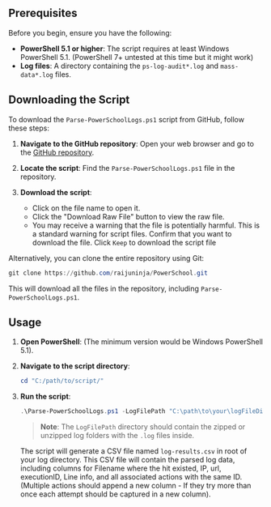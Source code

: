 ## Prerequisites

Before you begin, ensure you have the following:

- **PowerShell 5.1 or higher**: The script requires at least Windows PowerShell 5.1. (PowerShell 7+ untested at this time but it might work)
- **Log files**: A directory containing the `ps-log-audit*.log` and `mass-data*.log` files.

## Downloading the Script

To download the `Parse-PowerSchoolLogs.ps1` script from GitHub, follow these steps:

1. **Navigate to the GitHub repository**: Open your web browser and go to the [GitHub repository](https://github.com/raijuninja/PowerSchool).

2. **Locate the script**: Find the `Parse-PowerSchoolLogs.ps1` file in the repository.

3. **Download the script**:
	- Click on the file name to open it.
	- Click the "Download Raw File" button to view the raw file.
	- You may receive a warning that the file is potentially harmful. This is a standard warning for script files. Confirm that you want to download the file. Click `Keep` to download the script file

Alternatively, you can clone the entire repository using Git:

```powershell
git clone https://github.com/raijuninja/PowerSchool.git
```

This will download all the files in the repository, including `Parse-PowerSchoolLogs.ps1`.

## Usage

1. **Open PowerShell**: (The minimum version would be Windows PowerShell 5.1).

2. **Navigate to the script directory**:
	```powershell
	cd "C:/path/to/script/"
	```

3. **Run the script**:
	```powershell
	.\Parse-PowerSchoolLogs.ps1 -LogFilePath "C:\path\to\your\logFileDirectory"
	```

	> **Note**: The `LogFilePath` directory should contain the zipped or unzipped log folders with the `.log` files inside.

	The script will generate a CSV file named `log-results.csv` in root of your log directory. This CSV file will contain the parsed log data, including columns for Filename where the hit existed, IP, url, executionID, Line info, and all associated actions with the same ID. (Multiple actions should append a new column - If they try more than once each attempt should be captured in a new column).